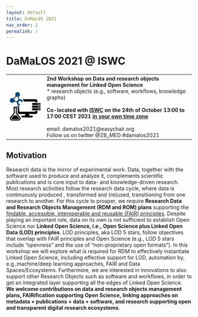 ```yaml
---
layout: default
title: DaMaLOS 2021
nav_order: 1
permalink: /
---
```


# DaMaLOS 2021 @ ISWC

<table>
  <tr>
    <td style="text-align:left">
      <img src="./img/damalos-half.jpg" alt="DaMaLOS"/>
    </td>
    <td>
    <strong>2nd Workshop on Data and research objects <br/>
    management for Linked Open Science</strong>
    <br/>
    <italic>* research objects (e.g., software, workflows, knowledge graphs)</italic>
    <br/><br/>
    <strong>Co-located with <a href="https://iswc2021.semanticweb.org/" target="_blank">ISWC</a> on the 24th of October 13:00 to 17:00 CEST 2021 <a href="https://www.timeanddate.com/worldclock/fixedtime.html?msg=DaMaLOS&iso=20211024T13&p1=311&ah=4)" target="_blank">in your own time zone</a></strong>
    <br/><br/>
    email: damalos2021@easychair.org <br/>
    Follow us on twitter @ZB_MED #damalos2021
    </td>
  </tr>
</table>

## Motivation

Research data is the mirror of experimental work. Data, together with the software used to produce and analyze it, complements scientific publications and is core input to data- and knowledge-driven research. Most research activities follow the research data cycle, where data is continuously produced , transformed and (re)used, transitioning from one research to another. For this cycle to prosper, we require **Research Data and Research Objects Management (RDM and ROM) plans** supporting the [findable, accessible, interoperable and reusable (FAIR) principles](https://www.go-fair.org/fair-principles/). Despite playing an important role, data on its own is not sufficient to establish Open Science nor **Linked Open Science, i.e., Open Science plus Linked Open Data (LOD) principles**. LOD principles, aka LOD 5 stars, follow objectives that overlap with FAIR principles and Open Science (e.g., LOD 5 stars include “openness” and the use of “non-proprietary open formats”). In this workshop we will explore what is required for RDM to effectively instantiate Linked Open Science, including effective support for LOD, automation by, e.g.,machine/deep learning approaches, FAIR and Data Spaces/Ecosystems. Furthermore, we are interested in innovations to also support other Research Objects such as software and workflows, in order to get an integrated layer supporting all the edges of Linked Open Science. **We welcome contributions on data and research objects management plans, FAIRification supporting Open Science, linking approaches on metadata + publications + data + software, and research supporting open and transparent digital research ecosystems**.

<script type="application/ld+json">
[
  {
    "@context": "https://schema.org",
    "@id": "https://zbmed.github.io/damalos",
    "@type": "Event",
    "name": "DaMaLOS 2021",
    "description": "Second workshop on Data and research objects management for Linked Open Science, co-located with the International Semantic Web Conference ISWC",
    "image": "https://zbmed.github.io/damalos/img/damalos.jpg",
    "startDate": "2021-10-24",
    "endDate": "2021-10-25",
    "eventStatus": "https://schema.org/EventMovedOnline",
    "eventAttendanceMode": "https://schema.org/OnlineEventAttendanceMode",
    "location": {
      "@type": "VirtualLocation",
      "url": "https://zbmed.github.io/damalos"
    },
    "url": "https://zbmed.github.io/damalos",
    "organizer": [
      {
          "@type": "Organization",
          "@id": "https://www.zbmed.de", 
          "url": "https://www.zbmed.de/en/",
          "name": "ZB MED Information Centre for Life Sciences",
          "logo": "https://www.zbmed.de/typo3conf/ext/dreipc_zbmed/Resources/Public/Image/ZBMED_2017_DE.svg"
      }, 
      {
          "@type": "Organization",
          "@id": "https://www.tib.eu/", 
          "url": "https://www.tib.eu/en/",
          "name": "Leibniz Information Centre for Science and Technology - University Library",
          "logo": "https://www.tib.eu/typo3conf/ext/tib_tmpl_bootstrap/Resources/Public/images/TIB_Logo_en.png"
      }
    ],
    "about": "Research data is the mirror of experimental work. It complements scientific publications and is core input to data driven research. Most research activities follow the research data cycle, where data is continuously used, modified and produced, transitioning from one research group to another. For this cycle to prosper, we require Research Data Management plans supporting the findable, accessible, interoperable and reusable (FAIR) principles. Despite playing an important role, data on its own is not sufficient to establish Open Science nor Linked Open Science, i.e., Open Science plus Linked Open Data (LOD) principles. LOD principles, a.k.a. LOD 5 stars, follow objectives that overlap with FAIR principles such as 'openness' and the use of 'non-proprietary open formats'. In this workshop we will explore what is required for RDM to effectively instantiate Linked Open Science, including effective support for LOD, automation by, e.g., machine/deep learning approaches, and innovations to include supporting data elements such as the software used to produce/consume it or the tutorials showcasing usage and fostering further developments. Furthermore, data management should be complemented by other research objects management plans, e.g., software and workflows, in order to get an integrated layer supporting all the edges of Linked Open Science. In this workshop, we will focus on data management for Linked Open Science but we will also have opportunities to discuss how other research objects, i.e., other than data objects, play an important role.", 
    "superEvent": {
        "@type": "Event",
        "@id": "https://iswc2021.semanticweb.org/",
        "name": "International Semantic Web Conference ISWC 2021",
        "description": "The International Semantic Web Conference (ISWC) is the premier venue for presenting fundamental research, innovative technology, and applications concerning semantics, data, and the Web. It is the most important international venue to discuss and present latest advances and applications of the semantic Web, knowledge graphs, linked data, ontologies and artificial intelligence (AI) on the Web.",
        "startDate": "2021-10-24",
        "endDate": "2021-10-28",
        "eventStatus": "https://schema.org/EventMovedOnline",
        "eventAttendanceMode": "https://schema.org/OnlineEventAttendanceMode",
        "location": {
          "@type": "VirtualLocation",
          "url": "https://iswc2021.semanticweb.org"
        },
        "url": "https://iswc2021.semanticweb.org",
        "image": "https://lh3.googleusercontent.com/qGymfVL8qkdQPWGJ2BYlYZRmAx9xhDWPqbIh_7pxlToccyY5TUZX91pGG9QVfuTcGJb_DzL_rDiddFVqvC9e3-Qpsrlqig=s1000"
    }
  },
  {
    "@context": "https://schema.org",
    "http://purl.org/dc/terms/conformsTo": "https://bioschemas.org/profiles/Dataset/0.3-RELEASE-2019_06_14", 
    "@type": "Dataset",
    "@id": "https://d-nb.info/gnd/121881389X",
    "identifier": "https://d-nb.info/gnd/121881389X",
    "name": "DaMaLOS 2020",
    "description": "First workshop on Research data* management for linked open science - DaMaLOS  * and other research objects", 
    "keywords": "Research objects, Open Science, Data Management, Linked Data",
    "url": ["https://d-nb.info/gnd/121881389X", "https://repository.publisso.de/resource?query[0][term]=%22https://d-nb.info/gnd/121881389X%22" ],
    "subjectOf": {
      "@type": "Event",
      "url": "https://zbmed.github.io/damalos/docs/2020.html",
			"location": "Online",
			"name": "DaMaLOS 2020",
			"startDate": "2020-11-02",
      "endDate": "2020-11-02"
    }
  },
  {
    "@context": "https://schema.org",
    "http://purl.org/dc/terms/conformsTo": "https://bioschemas.org/profiles/Dataset/0.3-RELEASE-2019_06_14", 
    "@type": "Dataset",
    "@id": "https://d-nb.info/gnd/1241477477",
    "identifier": "https://d-nb.info/gnd/1241477477",
    "name": "DaMaLOS 2021",
    "description": "2nd Workshop on Data and Research Objects Management for Linked Open Science",
    "keywords": "Research objects, Open Science, Data Management, Linked Data, Scholarly outcomes, Linked Open Science, FAIR",
    "url": ["https://d-nb.info/gnd/1241477477", "https://repository.publisso.de/resource?query[0][term]=%22https://d-nb.info/gnd/1241477477%22" ],
		"subjectOf": {
			"@type": "Event",
			"url": "https://zbmed.github.io/damalos/",
			"location": "Online",
			"name": "DaMaLOS 2021",
			"startDate": "2021-10-24",
      "endDate": "2021-10-24"
		}
  }
]

</script>